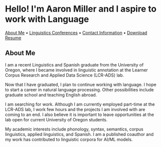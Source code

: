 # Hello! I'm Aaron Miller and I aspire to work with Language

<p>
<a href="https://amille929.github.io/">About Me</a>
• <a href="https://amille929.github.io/docs/conferences">Linguistics Conferences</a>
• <a href="https://amille929.github.io/docs/contact">Contact Information</a>
• <a href="https://github.com/Amille929/Amille929.github.io/files/10832354/A_Miller.resume.docx">Download Resume</a>
</p>

## About Me
I am a recent Linguistics and Spanish graduate from the University of Oregon, where I became involved in linguistic annotation at the Learner Corpus Research and Applied Data Science (LCR-ADS) lab.

Now that I have graduated, I plan to continue working with language. I hope to start a career in natural language processing. Other possibilities include graduate school and teaching English abroad. 

I am searching for work. Although I am currently employed part-time at the LCR-ADS lab, I work few hours and the projects I am involved with are coming to an end. I also believe it is important to leave opportunities at the lab open for current University of Oregon students.

My academic interests include phonology, syntax, semantics, corpus linguistics, applied linguistics, and Spanish. I am a published coauthor and my work has contributed to linguistic corpora for AI/ML models.
